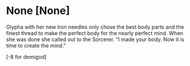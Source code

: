 # None [None]
Glypha with her new Iron needles only chose the best body parts and the finest thread to make the perfect body for the nearly perfect mind. When she was done she called out to the Sorcerer. "I made your body. Now it is time to create the mind."

[-8 for demigod]
